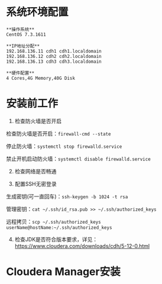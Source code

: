 # 系统环境配置 #

```
**操作系统**
CentOS 7.3.1611

**IP地址分配** 
192.168.136.11 cdh1 cdh1.localdomain
192.168.136.12 cdh2 cdh2.localdomain
192.168.136.13 cdh3 cdh3.localdomain

**硬件配置** 
4 Cores,4G Memory,40G Disk 
```

# 安装前工作 #
1. 检查防火墙是否开启

检查防火墙是否开启：`firewall-cmd --state`

停止防火墙：`systemctl stop firewalld.service` 

禁止开机启动防火墙：`systemctl disable firewalld.service` 

2. 检查网络是否畅通

3. 配置SSH无密登录

生成密钥(可一直回车)：`ssh-keygen -b 1024 -t rsa`

管理密钥：`cat ~/.ssh/id_rsa.pub >> ~/.ssh/authorized_keys`

远程拷贝：`scp ~/.ssh/authorized_keys userName@hostName:~/.ssh/authorized_keys`

4. 检查JDK是否符合版本要求，详见：https://www.cloudera.com/downloads/cdh/5-12-0.html

# Cloudera Manager安装 #
